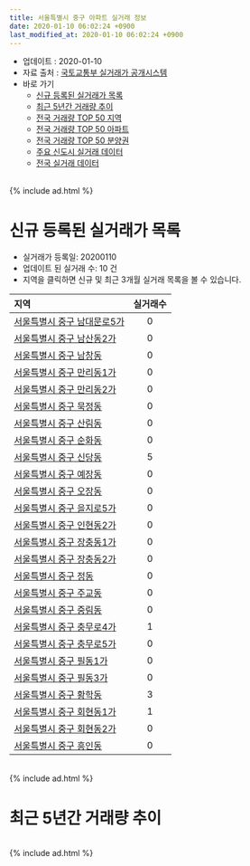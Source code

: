 ```yaml
---
title: 서울특별시 중구 아파트 실거래 정보
date: 2020-01-10 06:02:24 +0900
last_modified_at: 2020-01-10 06:02:24 +0900
---
```


* 업데이트 : 2020-01-10
* 자료 출처 : [국토교통부 실거래가 공개시스템](http://rt.molit.go.kr)
* 바로 가기
    * [신규 등록된 실거래가 목록](#신규-등록된-실거래가-목록)
    * [최근 5년간 거래량 추이](#최근-5년간-거래량-추이)
    * [전국 거래량 TOP 50 지역](https://inasie.github.io/apt-trade-info/최근-3개월-전국에서-가장-거래가-많이-발생한-지역)
    * [전국 거래량 TOP 50 아파트](https://inasie.github.io/apt-trade-info/최근-3개월-전국에서-가장-거래가-많이-발생한-아파트)
    * [전국 거래량 TOP 50 분양권](https://inasie.github.io/apt-trade-info/최근-3개월-전국에서-가장-거래가-많이-발생한-분양권)
    * [주요 신도시 실거래 데이터](https://inasie.github.io/apt-trade-info/주요-신도시)
    * [전국 실거래 데이터](https://inasie.github.io/apt-trade-info/전국)

<br>
{% include ad.html %}
<br>

# 신규 등록된 실거래가 목록
* 실거래가 등록일: 20200110
* 업데이트 된 실거래 수: 10 건
* 지역을 클릭하면 신규 및 최근 3개월 실거래 목록을 볼 수 있습니다.


|지역|실거래수|
|:---|:---:|
|[서울특별시 중구 남대문로5가](https://inasie.github.io/apt-trade-info/서울특별시-중구-남대문로5가)|0|
|[서울특별시 중구 남산동2가](https://inasie.github.io/apt-trade-info/서울특별시-중구-남산동2가)|0|
|[서울특별시 중구 남창동](https://inasie.github.io/apt-trade-info/서울특별시-중구-남창동)|0|
|[서울특별시 중구 만리동1가](https://inasie.github.io/apt-trade-info/서울특별시-중구-만리동1가)|0|
|[서울특별시 중구 만리동2가](https://inasie.github.io/apt-trade-info/서울특별시-중구-만리동2가)|0|
|[서울특별시 중구 묵정동](https://inasie.github.io/apt-trade-info/서울특별시-중구-묵정동)|0|
|[서울특별시 중구 산림동](https://inasie.github.io/apt-trade-info/서울특별시-중구-산림동)|0|
|[서울특별시 중구 순화동](https://inasie.github.io/apt-trade-info/서울특별시-중구-순화동)|0|
|[서울특별시 중구 신당동](https://inasie.github.io/apt-trade-info/서울특별시-중구-신당동)|5|
|[서울특별시 중구 예장동](https://inasie.github.io/apt-trade-info/서울특별시-중구-예장동)|0|
|[서울특별시 중구 오장동](https://inasie.github.io/apt-trade-info/서울특별시-중구-오장동)|0|
|[서울특별시 중구 을지로5가](https://inasie.github.io/apt-trade-info/서울특별시-중구-을지로5가)|0|
|[서울특별시 중구 인현동2가](https://inasie.github.io/apt-trade-info/서울특별시-중구-인현동2가)|0|
|[서울특별시 중구 장충동1가](https://inasie.github.io/apt-trade-info/서울특별시-중구-장충동1가)|0|
|[서울특별시 중구 장충동2가](https://inasie.github.io/apt-trade-info/서울특별시-중구-장충동2가)|0|
|[서울특별시 중구 정동](https://inasie.github.io/apt-trade-info/서울특별시-중구-정동)|0|
|[서울특별시 중구 주교동](https://inasie.github.io/apt-trade-info/서울특별시-중구-주교동)|0|
|[서울특별시 중구 중림동](https://inasie.github.io/apt-trade-info/서울특별시-중구-중림동)|0|
|[서울특별시 중구 충무로4가](https://inasie.github.io/apt-trade-info/서울특별시-중구-충무로4가)|1|
|[서울특별시 중구 충무로5가](https://inasie.github.io/apt-trade-info/서울특별시-중구-충무로5가)|0|
|[서울특별시 중구 필동1가](https://inasie.github.io/apt-trade-info/서울특별시-중구-필동1가)|0|
|[서울특별시 중구 필동3가](https://inasie.github.io/apt-trade-info/서울특별시-중구-필동3가)|0|
|[서울특별시 중구 황학동](https://inasie.github.io/apt-trade-info/서울특별시-중구-황학동)|3|
|[서울특별시 중구 회현동1가](https://inasie.github.io/apt-trade-info/서울특별시-중구-회현동1가)|1|
|[서울특별시 중구 회현동2가](https://inasie.github.io/apt-trade-info/서울특별시-중구-회현동2가)|0|
|[서울특별시 중구 흥인동](https://inasie.github.io/apt-trade-info/서울특별시-중구-흥인동)|0|


<br>
{% include ad.html %}
<br>

# 최근 5년간 거래량 추이


<div style="width:100%;">
    <canvas id="deal_progress" height="200"></canvas>
</div>

<script>
new Chart(document.getElementById("deal_progress"), {
    type: 'line',
    data: {
        labels: ['201501','201502','201503','201504','201505','201506','201507','201508','201509','201510','201511','201512','201601','201602','201603','201604','201605','201606','201607','201608','201609','201610','201611','201612','201701','201702','201703','201704','201705','201706','201707','201708','201709','201710','201711','201712','201801','201802','201803','201804','201805','201806','201807','201808','201809','201810','201811','201812','201901','201902','201903','201904','201905','201906','201907','201908','201909','201910','201911','201912','202001'],
        datasets: [{
            label: '매매',
            pointRadius: 1,
            data: [90, 100, 173, 126, 125, 153, 155, 132, 110, 129, 93, 74, 78, 70, 101, 151, 146, 133, 138, 129, 144, 167, 82, 60, 50, 48, 92, 88, 158, 180, 157, 64, 101, 63, 80, 121, 250, 191, 145, 79, 89, 83, 90, 133, 94, 51, 63, 35, 24, 22, 27, 42, 64, 78, 110, 77, 83, 159, 152, 93, 3],
            borderColor: "rgba(255, 201, 14, 1)",
            backgroundColor: "rgba(255, 201, 14, 0.5)",
            fill: false,
            lineTension: 0
        },{
            label: '전월세',
            pointRadius: 1,
            data: [179, 164, 207, 144, 125, 121, 120, 107, 126, 150, 140, 167, 183, 165, 180, 130, 152, 124, 167, 132, 124, 169, 138, 137, 153, 194, 142, 154, 140, 173, 218, 250, 198, 163, 201, 190, 232, 229, 236, 138, 149, 162, 145, 165, 162, 164, 162, 153, 188, 141, 151, 130, 143, 269, 266, 190, 92, 157, 123, 94, 13],
            borderColor: "rgba(0, 141, 185, 1)",
            backgroundColor: "rgba(0, 141, 185, 0.5)",
            fill: false,
            lineTension: 0
        }
        ]
    },
    options: {
        responsive: true,
        title: {
            display: false
        },
        tooltips: {
            mode: 'index',
            intersect: false
        },
        hover: {
            mode: 'nearest',
            intersect: true
        },
        scales: {
            xAxes: [{
                display: true,
                scaleLabel: {
                    display: true,
                    labelString: '년/월'
                }
            }],
            yAxes: [{
                display: true,
                ticks: {
                    suggestedMin: 0,
                },
                scaleLabel: {
                    display: true,
                    labelString: '실거래 수'
                }
            }]
        }
    }
});

</script>


<br>
{% include ad.html %}
<br>

